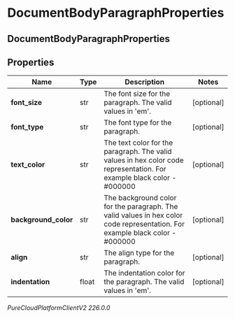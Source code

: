 # DocumentBodyParagraphProperties

## DocumentBodyParagraphProperties

## Properties

|Name | Type | Description | Notes|
|------------ | ------------- | ------------- | -------------|
| **font_size** | str | The font size for the paragraph. The valid values in &#39;em&#39;. | [optional] |
| **font_type** | str | The font type for the paragraph. | [optional] |
| **text_color** | str | The text color for the paragraph. The valid values in hex color code representation. For example black color - #000000 | [optional] |
| **background_color** | str | The background color for the paragraph. The valid values in hex color code representation. For example black color - #000000 | [optional] |
| **align** | str | The align type for the paragraph. | [optional] |
| **indentation** | float | The indentation color for the paragraph. The valid values in &#39;em&#39;. | [optional] |



_PureCloudPlatformClientV2 226.0.0_
